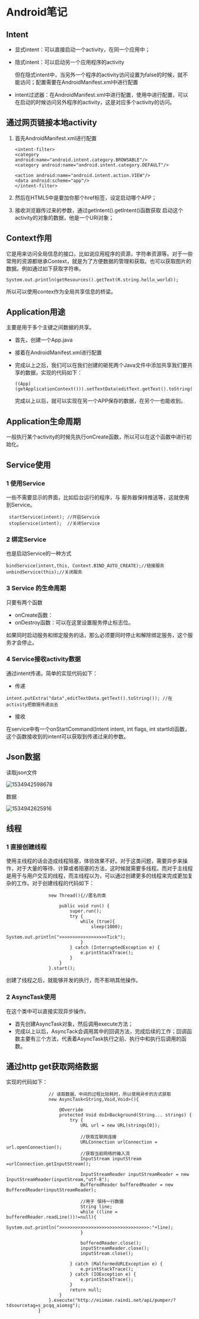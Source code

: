 # Android笔记

## Intent

- 显式intent：可以直接启动一个activity，在同一个应用中；

- 隐式intent：可以启动另一个应用程序的activity

  但在隐式intent中，当另外一个程序的activity访问设置为false的时候，就不能访问；配置需要在AndroidManifest.xml中进行配置
- intent过滤器：在AndroidManifest.xml中进行配置，使用<intent-filter>中进行配置，可以在启动的时候访问另外程序的activity，这是对应多个activity的访问。

## 通过网页链接本地activity

1. 首先AndroidManifest.xml进行配置

   ```
   <intent-filter>
   <category 					    										android:name="android.intent.category.BROWSABLE"/>
   <category android:name="android.intent.category.DEFAULT"/>
   
   <action android:name="android.intent.action.VIEW"/>
   <data android:scheme="app"/>
   </intent-filter>
   ```

2. 然后在HTML5中是要加你那个href标签，设定启动哪个APP；

3. 接收浏览器传过来的参数，通过getIntent().getIntent()函数获取 启动这个activity的对象的数据，他是一个URI对象；

## Context作用

它是用来访问全局信息的接口，比如说应用程序的资源，字符串资源等。对于一些常用的资源都继承Context，就是为了方便数据的管理和获取。也可以获取图片的数据。例如通过如下获取字符串。

```
System.out.println(getResources().getText(R.string.hello_world));
```

所以可以使用contex作为全局共享信息的桥梁。

## Application用途

主要是用于多个主键之间数据的共享。

- 首先，创建一个App.java

- 接着在AndroidManifest.xml进行配置

- 完成以上之后，我们可以在我们创建的砸死两个Java文件中添加共享我们要共享的数据，实现的代码如下：

  ```
  ((App)(getApplicationContext())).setTextData(editText.getText().toString());
  ```

  完成以上以后，就可以实现在另一个APP保存的数据，在另个一也能收到。

## Application生命周期

一般执行某个activity的时候先执行onCreate函数，所以可以在这个函数中进行初始化。

## Service使用

### 1 使用Service

一些不需要显示的界面，比如后台运行的程序，与 服务器保持推送等，这就使用到Service。

```
 startService(intent); //开启Service
 stopService(intent);  //关闭Service
```

### 2 绑定Service

也是启动Service的一种方式

```
bindService(intent,this, Context.BIND_AUTO_CREATE);//链接服务
unbindService(this);//关闭服务
```

### 3 Service 的生命周期

只要有两个函数

- onCreate函数：
- onDestroy函数：可以在这里设置服务停止标志位。

如果同时启动服务和绑定服务的话，那么必须要同时停止和解除绑定服务，这个服务才会停止。

### 4 Service接收activity数据

通过intent传递。简单的实现代码如下：

- 传递

```
intent.putExtra("data",editTextData.getText().toString()); //在activity把数据传递出去
```

- 接收

在service中有一个onStartCommand(Intent intent, int flags, int startId)函数，这个函数接收到的intent可以获取到传递过来的参数。

## Json数据

读取json文件

![1534942598678](C:\Users\RD007\AppData\Local\Temp\1534942598678.png)

数据

![1534942625916](C:\Users\RD007\AppData\Local\Temp\1534942625916.png)

 

## 线程

### 1 直接创建线程

使用主线程的话会造成线程阻塞，体验效果不好。对于这类问题，需要异步来操作，对于大量的等待、计算或者阻塞的方法，这时候就需要多线程。而对于主线程是用于与用户交互的线程，而主线程以为，可以通过创建更多的线程来完成更加复杂的工作。对于创建线程的代码如下：

```
                new Thread(){//匿名的类

                    public void run() {
                        super.run();
                        try {
                            while (true){
                                sleep(1000);
                                System.out.println(">>>>>>>>>>>>>>>>>>Tick");
                            }
                        } catch (InterruptedException e) {
                            e.printStackTrace();
                        }
                    }
                }.start();
```

创建了线程之后，就能够并发的执行，而不影响其他操作。

### 2 AsyncTask使用

在这个类中可以直接实现异步操作。

- 首先创建AsyncTask对象，然后调用execute方法；
- 完成以上以后，AsyncTack会调用其中的回调方法，完成后续的工作；回调函数主要有三个方法，代表着AsyncTask执行之前、执行中和执行后调用的函数。



## 通过http get获取网络数据

实现的代码如下：

```
                // 读取数据，中间的过程比较耗时，所以使用异步的方式获取
                new AsyncTask<String,Void,Void>(){

                    @Override
                    protected Void doInBackground(String... strings) {
                        try {
                            URL url = new URL(strings[0]);

                            //获取互联网连接
                            URLConnection urlConnection = url.openConnection();
                            //获取当前网络的输入流
                            InputStream inputStream =urlConnection.getInputStream();

                            InputStreamReader inputStreamReader = new InputStreamReader(inputStream,"utf-8");
                            BufferedReader bufferedReader = new BufferedReader(inputStreamReader);

                            //用于 保持一行数据
                            String line;
                            while ((line = bufferedReader.readLine())!=null){
                                System.out.println(">>>>>>>>>>>>>>>>>>>>>>>>>>>>>>>>>>:"+line);
                            }

                            bufferedReader.close();
                            inputStreamReader.close();
                            inputStream.close();

                        } catch (MalformedURLException e) {
                            e.printStackTrace();
                        } catch (IOException e) {
                            e.printStackTrace();
                        }
                        return null;
                    }
                }.execute("http://eiiman.raindi.net/api/pumper/?tdsourcetag=s_pcqq_aiomsg");
            }
```

